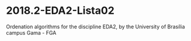 # 2018.2-EDA2-Lista02
Ordenation algorithms for the discipline EDA2, by the University of Brasília campus Gama - FGA
